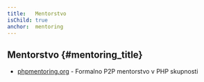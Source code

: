 ```yaml
---
title:   Mentorstvo
isChild: true
anchor:  mentoring
---
```


## Mentorstvo {#mentoring_title}

* [phpmentoring.org](http://phpmentoring.org/) - Formalno P2P mentorstvo v PHP skupnosti